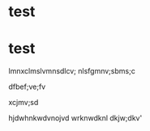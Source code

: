 # test
# test
lmnxclmslvmnsdlcv;
nlsfgmnv;sbms;c

dfbef;ve;fv


xcjmv;sd


hjdwhnkwdvnojvd
wrknwdknl
dkjw;dkv'
